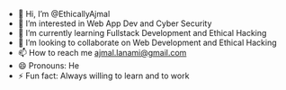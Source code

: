 - 👋 Hi, I’m @EthicallyAjmal
- 👀 I’m interested in Web App Dev and Cyber Security 
- 🌱 I’m currently learning Fullstack Development and Ethical Hacking 
- 💞️ I’m looking to collaborate on Web Development and Ethical Hacking 
- 📫 How to reach me ajmal.lanami@gmail.com
- 😄 Pronouns: He
- ⚡ Fun fact: Always willing to learn and to work

<!---
EthicallyAjmal/EthicallyAjmal is a ✨ special ✨ repository because its `README.md` (this file) appears on your GitHub profile.
You can click the Preview link to take a look at your changes.
--->

